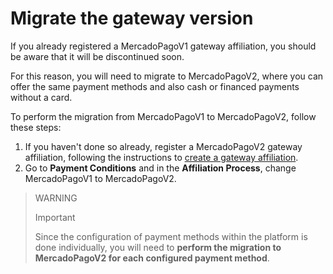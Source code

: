 # Migrate the gateway version

If you already registered a MercadoPagoV1 gateway affiliation, you should be aware that it will be discontinued soon.

For this reason, you will need to migrate to MercadoPagoV2, where you can offer the same payment methods and also cash or financed payments without a card. 

To perform the migration from MercadoPagoV1 to MercadoPagoV2, follow these steps: 

1. If you haven't done so already, register a MercadoPagoV2 gateway affiliation, following the instructions to [create a gateway affiliation](/developers/en/docs/vtex/integration/create-gateway-affiliation-v2). 
2. Go to **Payment Conditions** and in the **Affiliation Process**, change MercadoPagoV1 to MercadoPagoV2. 

> WARNING 
>
> Important 
> 
> Since the configuration of payment methods within the platform is done individually, you will need to **perform the migration to MercadoPagoV2 for each configured payment method**.

